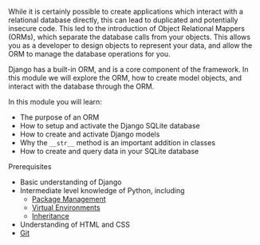 While it is certainly possible to create applications which interact with a relational database directly, this can lead to duplicated and potentially insecure code. This led to the introduction of Object Relational Mappers (ORMs), which separate the database calls from your objects. This allows you as a developer to design objects to represent your data, and allow the ORM to manage the database operations for you.

Django has a built-in ORM, and is a core component of the framework. In this module we will explore the ORM, how to create model objects, and interact with the database through the ORM.

In this module you will learn:

- The purpose of an ORM
- How to setup and activate the Django SQLite database
- How to create and activate Django models
- Why the `__str__` method is an important addition in classes
- How to create and query data in your SQLite database

Prerequisites

- Basic understanding of Django
- Intermediate level knowledge of Python, including
  - [Package Management](https://docs.python.org/3/installing/index.html)
  - [Virtual Environments](https://packaging.python.org/tutorials/installing-packages/#creating-virtual-environments)
  - [Inheritance](https://docs.python.org/3/tutorial/classes.html#inheritance)
- Understanding of HTML and CSS
- [Git](https://git-scm.com/)
